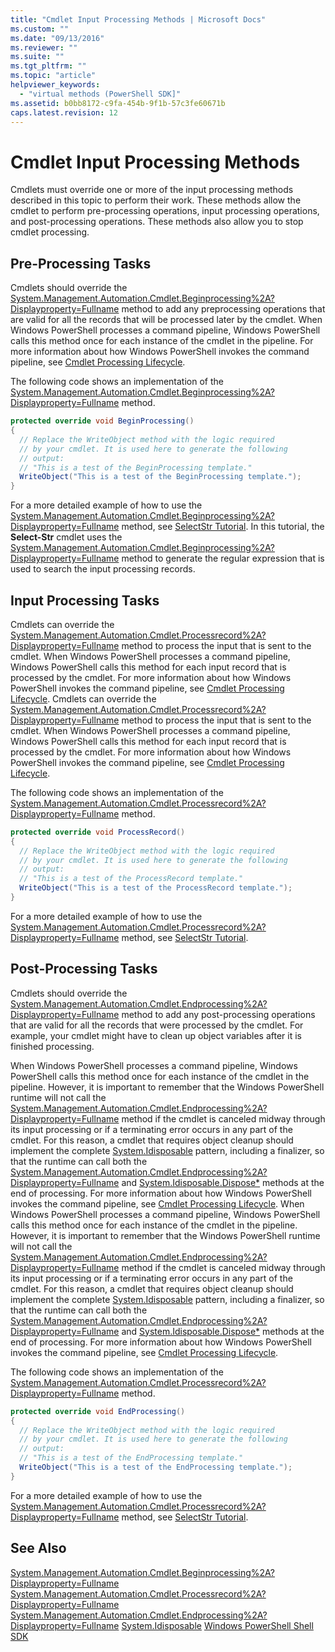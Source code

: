 ```yaml
---
title: "Cmdlet Input Processing Methods | Microsoft Docs"
ms.custom: ""
ms.date: "09/13/2016"
ms.reviewer: ""
ms.suite: ""
ms.tgt_pltfrm: ""
ms.topic: "article"
helpviewer_keywords:
  - "virtual methods (PowerShell SDK]"
ms.assetid: b0bb8172-c9fa-454b-9f1b-57c3fe60671b
caps.latest.revision: 12
---
```

# Cmdlet Input Processing Methods
Cmdlets must override one or more of the input processing methods described in this topic to perform their work. These methods allow the cmdlet to perform pre-processing operations, input processing operations, and post-processing operations. These methods also allow you to stop cmdlet processing.

##  <a name="mshsdk.creating_cmdlets_from_base_templates_1"></a> Pre-Processing Tasks
 Cmdlets should override the [System.Management.Automation.Cmdlet.Beginprocessing%2A?Displayproperty=Fullname](/dotnet/api/System.Management.Automation.Cmdlet.BeginProcessing%2A?displayProperty=fullName) method to add any preprocessing operations that are valid for all the records that will be processed later by the cmdlet. When Windows PowerShell processes a command pipeline, Windows PowerShell calls this method once for each instance of the cmdlet in the pipeline. For more information about how Windows PowerShell invokes the command pipeline, see [Cmdlet Processing Lifecycle](http://msdn.microsoft.com/en-us/3202f55c-314d-4ac3-ad78-4c7ca72253c5).

 The following code shows an implementation of the [System.Management.Automation.Cmdlet.Beginprocessing%2A?Displayproperty=Fullname](/dotnet/api/System.Management.Automation.Cmdlet.BeginProcessing%2A?displayProperty=fullName) method.

```csharp
protected override void BeginProcessing()
{
  // Replace the WriteObject method with the logic required
  // by your cmdlet. It is used here to generate the following
  // output:
  // "This is a test of the BeginProcessing template."
  WriteObject("This is a test of the BeginProcessing template.");
}
```

 For a more detailed example of how to use the [System.Management.Automation.Cmdlet.Beginprocessing%2A?Displayproperty=Fullname](/dotnet/api/System.Management.Automation.Cmdlet.BeginProcessing%2A?displayProperty=fullName) method, see [SelectStr Tutorial](./selectstr-tutorial.md). In this tutorial, the **Select-Str** cmdlet uses the [System.Management.Automation.Cmdlet.Beginprocessing%2A?Displayproperty=Fullname](/dotnet/api/System.Management.Automation.Cmdlet.BeginProcessing%2A?displayProperty=fullName) method to generate the regular expression that is used to search the input processing records.

## Input Processing Tasks
 Cmdlets can override the [System.Management.Automation.Cmdlet.Processrecord%2A?Displayproperty=Fullname](/dotnet/api/System.Management.Automation.Cmdlet.ProcessRecord%2A?displayProperty=fullName) method to process the input that is sent to the cmdlet. When Windows PowerShell processes a command pipeline, Windows PowerShell calls this method for each input record that is processed by the cmdlet. For more information about how Windows PowerShell invokes the command pipeline, see [Cmdlet Processing Lifecycle](http://msdn.microsoft.com/en-us/3202f55c-314d-4ac3-ad78-4c7ca72253c5).
 Cmdlets can override the [System.Management.Automation.Cmdlet.Processrecord%2A?Displayproperty=Fullname](/dotnet/api/System.Management.Automation.Cmdlet.ProcessRecord%2A?displayProperty=fullName) method to process the input that is sent to the cmdlet. When Windows PowerShell processes a command pipeline, Windows PowerShell calls this method for each input record that is processed by the cmdlet. For more information about how Windows PowerShell invokes the command pipeline, see [Cmdlet Processing Lifecycle](http://msdn.microsoft.com/en-us/3202f55c-314d-4ac3-ad78-4c7ca72253c5).

 The following code shows an implementation of the [System.Management.Automation.Cmdlet.Processrecord%2A?Displayproperty=Fullname](/dotnet/api/System.Management.Automation.Cmdlet.ProcessRecord%2A?displayProperty=fullName) method.

```csharp
protected override void ProcessRecord()
{
  // Replace the WriteObject method with the logic required
  // by your cmdlet. It is used here to generate the following
  // output:
  // "This is a test of the ProcessRecord template."
  WriteObject("This is a test of the ProcessRecord template.");
}
```

 For a more detailed example of how to use the [System.Management.Automation.Cmdlet.Processrecord%2A?Displayproperty=Fullname](/dotnet/api/System.Management.Automation.Cmdlet.ProcessRecord%2A?displayProperty=fullName) method, see [SelectStr Tutorial](./selectstr-tutorial.md).

## Post-Processing Tasks
 Cmdlets should override the [System.Management.Automation.Cmdlet.Endprocessing%2A?Displayproperty=Fullname](/dotnet/api/System.Management.Automation.Cmdlet.EndProcessing%2A?displayProperty=fullName) method to add any post-processing operations that are valid for all the records that were processed by the cmdlet. For example, your cmdlet might have to clean up object variables after it is finished processing.

 When Windows PowerShell processes a command pipeline, Windows PowerShell calls this method once for each instance of the cmdlet in the pipeline. However, it is important to remember that the Windows PowerShell runtime will not call the [System.Management.Automation.Cmdlet.Endprocessing%2A?Displayproperty=Fullname](/dotnet/api/System.Management.Automation.Cmdlet.EndProcessing%2A?displayProperty=fullName) method if the cmdlet is canceled midway through its input processing or if a terminating error occurs in any part of the cmdlet. For this reason, a cmdlet that requires object cleanup should implement the complete [System.Idisposable](/dotnet/api/System.IDisposable) pattern, including a finalizer, so that the runtime can call both the [System.Management.Automation.Cmdlet.Endprocessing%2A?Displayproperty=Fullname](/dotnet/api/System.Management.Automation.Cmdlet.EndProcessing%2A?displayProperty=fullName) and [System.Idisposable.Dispose*](/dotnet/api/System.IDisposable.Dispose) methods at the end of processing. For more information about how Windows PowerShell invokes the command pipeline, see [Cmdlet Processing Lifecycle](http://msdn.microsoft.com/en-us/3202f55c-314d-4ac3-ad78-4c7ca72253c5).
 When Windows PowerShell processes a command pipeline, Windows PowerShell calls this method once for each instance of the cmdlet in the pipeline. However, it is important to remember that the Windows PowerShell runtime will not call the [System.Management.Automation.Cmdlet.Endprocessing%2A?Displayproperty=Fullname](/dotnet/api/System.Management.Automation.Cmdlet.EndProcessing%2A?displayProperty=fullName) method if the cmdlet is canceled midway through its input processing or if a terminating error occurs in any part of the cmdlet. For this reason, a cmdlet that requires object cleanup should implement the complete [System.Idisposable](/dotnet/api/System.IDisposable) pattern, including a finalizer, so that the runtime can call both the [System.Management.Automation.Cmdlet.Endprocessing%2A?Displayproperty=Fullname](/dotnet/api/System.Management.Automation.Cmdlet.EndProcessing%2A?displayProperty=fullName) and [System.Idisposable.Dispose*](/dotnet/api/System.IDisposable.Dispose) methods at the end of processing. For more information about how Windows PowerShell invokes the command pipeline, see [Cmdlet Processing Lifecycle](http://msdn.microsoft.com/en-us/3202f55c-314d-4ac3-ad78-4c7ca72253c5).

 The following code shows an implementation of the [System.Management.Automation.Cmdlet.Processrecord%2A?Displayproperty=Fullname](/dotnet/api/System.Management.Automation.Cmdlet.ProcessRecord%2A?displayProperty=fullName) method.

```csharp
protected override void EndProcessing()
{
  // Replace the WriteObject method with the logic required
  // by your cmdlet. It is used here to generate the following
  // output:
  // "This is a test of the EndProcessing template."
  WriteObject("This is a test of the EndProcessing template.");
}
```

 For a more detailed example of how to use the [System.Management.Automation.Cmdlet.Processrecord%2A?Displayproperty=Fullname](/dotnet/api/System.Management.Automation.Cmdlet.ProcessRecord%2A?displayProperty=fullName) method, see [SelectStr Tutorial](./selectstr-tutorial.md).

## See Also
 [System.Management.Automation.Cmdlet.Beginprocessing%2A?Displayproperty=Fullname](/dotnet/api/System.Management.Automation.Cmdlet.BeginProcessing%2A?displayProperty=fullName)
 [System.Management.Automation.Cmdlet.Processrecord%2A?Displayproperty=Fullname](/dotnet/api/System.Management.Automation.Cmdlet.ProcessRecord%2A?displayProperty=fullName)
 [System.Management.Automation.Cmdlet.Endprocessing%2A?Displayproperty=Fullname](/dotnet/api/System.Management.Automation.Cmdlet.EndProcessing%2A?displayProperty=fullName)
 [System.Idisposable](/dotnet/api/System.IDisposable)
 [Windows PowerShell Shell SDK](../windows-powershell-reference.md)
